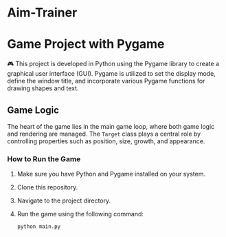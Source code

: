 # Aim-Trainer
# Game Project with Pygame

🎮 This project is developed in Python using the Pygame library to create a graphical user interface (GUI). Pygame is utilized to set the display mode, define the window title, and incorporate various Pygame functions for drawing shapes and text.

## Game Logic

The heart of the game lies in the main game loop, where both game logic and rendering are managed. The `Target` class plays a central role by controlling properties such as position, size, growth, and appearance.

### How to Run the Game

1. Make sure you have Python and Pygame installed on your system.
2. Clone this repository.
3. Navigate to the project directory.
4. Run the game using the following command:

   ```bash
   python main.py
